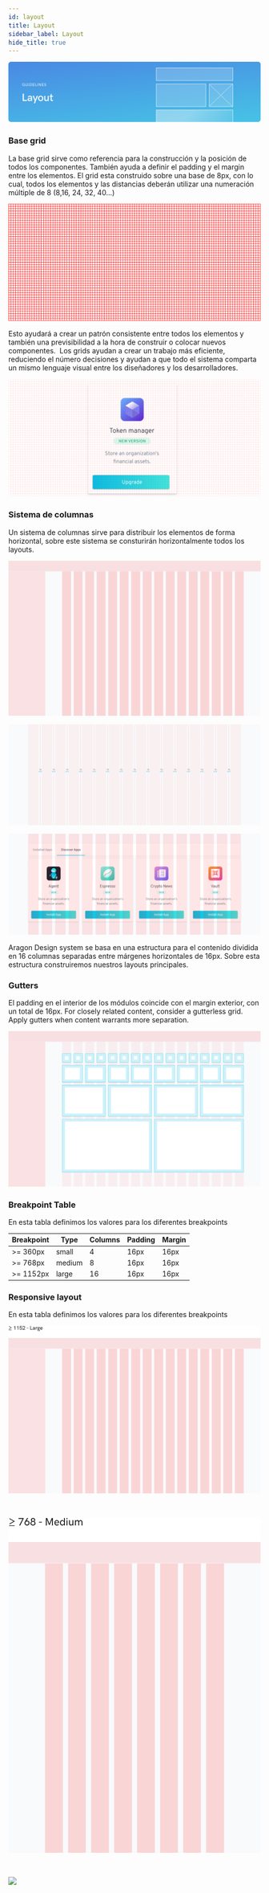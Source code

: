 ```yaml
---
id: layout
title: Layout
sidebar_label: Layout
hide_title: true
---
```


![](/docs/assets/designSystem/covers/layout.png)


### Base grid

La base grid sirve como referencia para la construcción y la posición de todos los componentes.
También ayuda a definir el padding y el margin entre los elementos.
El grid esta construido sobre una base de 8px, con lo cual, todos los elementos y las distancias deberán utilizar una numeración múltiple de 8 (8,16, 24, 32, 40...)

![](/docs/assets/designSystem/guidelines/base-grid.svg)

Esto ayudará a crear un patrón consistente entre todos los elementos y también una previsibilidad a la hora de construir o colocar nuevos componentes. 
Los grids ayudan a crear un trabajo más eficiente, reduciendo el número decisiones y ayudan a que todo el sistema comparta un mismo lenguaje visual entre los diseñadores y los desarrolladores.

![](/docs/assets/designSystem/guidelines/token-manager.svg)

### Sistema de columnas

Un sistema de columnas sirve para distribuir los elementos de forma horizontal, sobre este sistema se consturirán horizontalmente todos los layouts.

![](/docs/assets/designSystem/guidelines/column-system1.svg)

![](/docs/assets/designSystem/guidelines/column-system2.svg)

![](/docs/assets/designSystem/guidelines/column-system3.svg)

Aragon Design system se basa en una estructura para el contenido dividida en 16 columnas separadas entre márgenes horizontales de 16px. Sobre esta estructura construiremos nuestros layouts principales.

### Gutters

El padding en el interior de los módulos coincide con el margin exterior, con un total de 16px. For closely related content, consider a gutterless grid. Apply gutters when content warrants more separation.

![](/docs/assets/designSystem/guidelines/gutters.svg)

### Breakpoint Table

En esta tabla definimos los valores para los diferentes breakpoints

<div class="layouts-table">

| Breakpoint  | Type   | Columns |  Padding | Margin |
| ------------|--------| --------|----------| -------|
| >= 360px    | small  | 4       | 16px     | 16px   |
| >= 768px    | medium | 8       | 16px     | 16px   |
| >= 1152px   | large  | 16      | 16px     | 16px   |

</div>

### Responsive layout

En esta tabla definimos los valores para los diferentes breakpoints

![](/docs/assets/designSystem/guidelines/responsive1.svg)

<br/>

![](/docs/assets/designSystem/guidelines/responsive2.svg)

<br/>

![](/docs/assets/designSystem/guidelines/responsive.svg)
